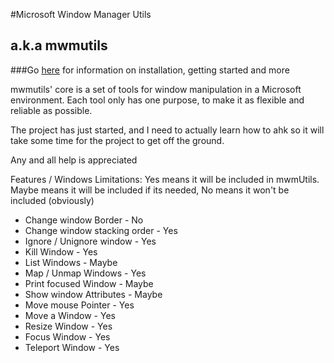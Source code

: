 #Microsoft Window Manager Utils
## a.k.a mwmutils  
###Go [here](https://github.com/huffstler/mwmutils/wiki) for information on installation, getting started and more

mwmutils' core is a set of tools for window manipulation in a Microsoft environment. Each tool only has one purpose, to make it as flexible and reliable as possible.

The project has just started, and I need to actually learn how to ahk so it will take some time for the project to get off the ground.

Any and all help is appreciated

Features / Windows Limitations: Yes means it will be included in mwmUtils. Maybe means it will be included if its needed, No means it won't be included (obviously)

* Change window Border - No
* Change window stacking order - Yes
* Ignore / Unignore window - Yes
* Kill Window - Yes
* List Windows - Maybe
* Map / Unmap Windows - Yes
* Print focused Window - Maybe
* Show window Attributes - Maybe
* Move mouse Pointer - Yes
* Move a Window - Yes
* Resize Window - Yes
* Focus Window - Yes
* Teleport Window - Yes
